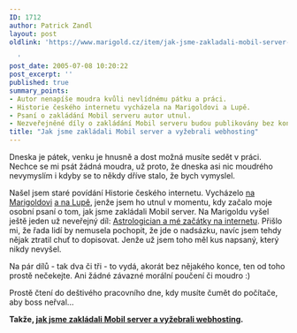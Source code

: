 ```yaml
---
ID: 1712
author: Patrick Zandl
layout: post
oldlink: 'https://www.marigold.cz/item/jak-jsme-zakladali-mobil-server-a-vyzebrali-webhosting-1712

  '
post_date: 2005-07-08 10:20:22
post_excerpt: ''
published: true
summary_points:
- Autor nenapíše moudra kvůli nevlídnému pátku a práci.
- Historie českého internetu vycházela na Marigoldovi a Lupě.
- Psaní o zakládání Mobil serveru autor utnul.
- Nezveřejněné díly o zakládání Mobil serveru budou publikovány bez konce.
title: "Jak jsme zakládali Mobil server a vyžebrali webhosting"
---
```


<p>Dneska je pátek, venku je hnusně a dost možná musíte sedět v práci. Nechce se mi psát žádná moudra, už proto, že dneska asi nic moudrého nevymyslím i kdyby se to někdy dříve stalo, že bych vymyslel.</p>

<p>Našel jsem staré povídání Historie českého internetu. Vycházelo <a href="http://www.marigold.cz/category/historie-ceskeho-internetu">na Marigoldovi</a> <a href="http://www.lupa.cz/rubrika.php3?rubrika=69">a na Lupě</a>, jenže jsem ho utnul v momentu, kdy začalo moje osobní psaní o tom, jak jsme zakládali Mobil server. Na Marigoldu vyšel ještě jeden už neveřejný díl: <a href="/item/soukrome-astrologician-a-me-zacatky-na-internetu">Astrologician a mé začátky na internetu</a>. Přišlo mi, že řada lidí by nemusela pochopit, že jde o nadsázku, navíc jsem tehdy nějak ztratil chuť to dopisovat. Jenže už jsem toho měl kus napsaný, který nikdy nevyšel. </p>

<p>Na pár dílů - tak dva či tři - to vydá, akorát bez nějakého konce, ten od toho prostě nečekejte. Ani žádné závazné morální poučení či moudro :)</p>

<p>Prostě čtení do deštivého pracovního dne, kdy musíte čumět do počítače, aby boss neřval...</p>

<p><strong>Takže, <a href="/item/jak-jsme-zakladali-mobil-server-a-vyzebrali-webhosting">jak jsme zakládali Mobil server a vyžebrali webhosting</a>.</strong>
</p>
